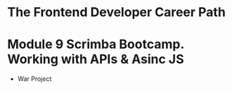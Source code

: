 # The Frontend Developer Career Path

# Module 9 Scrimba Bootcamp. Working with APIs & Asinc JS

- War Project
